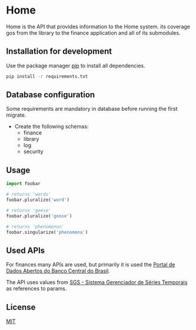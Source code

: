 # Home

Home is the API that provides information to the Home system. its coverage gos from the 
library to the finance application and all of its submodules.


## Installation for development

Use the package manager [pip](https://pip.pypa.io/en/stable/) to install all dependencies.

```bash
pip install -r requirements.txt
```

## Database configuration

Some requirements are mandatory in database before running the first migrate.
- Create the following schemas:
    - finance
    - library
    - log
    - security

## Usage

```python
import foobar

# returns 'words'
foobar.pluralize('word')

# returns 'geese'
foobar.pluralize('goose')

# returns 'phenomenon'
foobar.singularize('phenomena')
```

## Used APIs
For finances many APIs are used, but primarily it is used the [Portal de Dados Abertos do Banco Central do Brasil](https://dadosabertos.bcb.gov.br/).

The API uses values from [SGS - Sistema Gerenciador de Séries Temporais](https://www3.bcb.gov.br/sgspub/localizarseries/localizarSeries.do?method=prepararTelaLocalizarSeries) as references to params.

## License

[MIT](https://choosealicense.com/licenses/mit/)